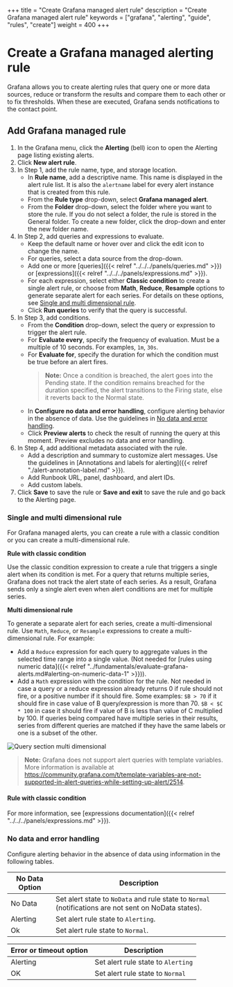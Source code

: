 +++
title = "Create Grafana managed alert rule"
description = "Create Grafana managed alert rule"
keywords = ["grafana", "alerting", "guide", "rules", "create"]
weight = 400
+++

# Create a Grafana managed alerting rule

Grafana allows you to create alerting rules that query one or more data sources, reduce or transform the results and compare them to each other or to fix thresholds. When these are executed, Grafana sends notifications to the contact point.

## Add Grafana managed rule

1. In the Grafana menu, click the **Alerting** (bell) icon to open the Alerting page listing existing alerts.
1. Click **New alert rule**.
1. In Step 1, add the rule name, type, and storage location.
   - In **Rule name**, add a descriptive name. This name is displayed in the alert rule list. It is also the `alertname` label for every alert instance that is created from this rule.
   - From the **Rule type** drop-down, select **Grafana managed alert**.
   - From the **Folder** drop-down, select the folder where you want to store the rule. If you do not select a folder, the rule is stored in the General folder. To create a new folder, click the drop-down and enter the new folder name.
1. In Step 2, add queries and expressions to evaluate.
   - Keep the default name or hover over and click the edit icon to change the name.
   - For queries, select a data source from the drop-down.
   - Add one or more [queries]({{< relref "../../../panels/queries.md" >}}) or [expressions]({{< relref "../../../panels/expressions.md" >}}).
   - For each expression, select either **Classic condition** to create a single alert rule, or choose from **Math**, **Reduce**, **Resample** options to generate separate alert for each series. For details on these options, see [Single and multi dimensional rule](#single-and-multi-dimensional-rule).
   - Click **Run queries** to verify that the query is successful.
1. In Step 3, add conditions.
   - From the **Condition** drop-down, select the query or expression to trigger the alert rule.
   - For **Evaluate every**, specify the frequency of evaluation. Must be a multiple of 10 seconds. For examples, `1m`, `30s`.
   - For **Evaluate for**, specify the duration for which the condition must be true before an alert fires.
     > **Note:** Once a condition is breached, the alert goes into the Pending state. If the condition remains breached for the duration specified, the alert transitions to the Firing state, else it reverts back to the Normal state.
   - In **Configure no data and error handling**, configure alerting behavior in the absence of data. Use the guidelines in [No data and error handling](#no-data-and-error-handling).
   - Click **Preview alerts** to check the result of running the query at this moment. Preview excludes no data and error handling.
1. In Step 4, add additional metadata associated with the rule.
   - Add a description and summary to customize alert messages. Use the guidelines in [Annotations and labels for alerting]({{< relref "./alert-annotation-label.md" >}}).
   - Add Runbook URL, panel, dashboard, and alert IDs.
   - Add custom labels.
1. Click **Save** to save the rule or **Save and exit** to save the rule and go back to the Alerting page.

### Single and multi dimensional rule

For Grafana managed alerts, you can create a rule with a classic condition or you can create a multi-dimensional rule.

**Rule with classic condition**

Use the classic condition expression to create a rule that triggers a single alert when its condition is met. For a query that returns multiple series, Grafana does not track the alert state of each series. As a result, Grafana sends only a single alert even when alert conditions are met for multiple series.

**Multi dimensional rule**

To generate a separate alert for each series, create a multi-dimensional rule. Use `Math`, `Reduce`, or `Resample` expressions to create a multi-dimensional rule. For example:

- Add a `Reduce` expression for each query to aggregate values in the selected time range into a single value. (Not needed for [rules using numeric data]({{< relref "../fundamentals/evaluate-grafana-alerts.md#alerting-on-numeric-data-1" >}})).
- Add a `Math` expression with the condition for the rule. Not needed in case a query or a reduce expression already returns 0 if rule should not fire, or a positive number if it should fire. Some examples: `$B > 70` if it should fire in case value of B query/expression is more than 70. `$B < $C * 100` in case it should fire if value of B is less than value of C multiplied by 100. If queries being compared have multiple series in their results, series from different queries are matched if they have the same labels or one is a subset of the other.

![Query section multi dimensional](/static/img/docs/alerting/unified/rule-edit-multi-8-0.png 'Query section multi dimensional screenshot')

> **Note:** Grafana does not support alert queries with template variables. More information is available at <https://community.grafana.com/t/template-variables-are-not-supported-in-alert-queries-while-setting-up-alert/2514>.

#### Rule with classic condition

For more information, see [expressions documentation]({{< relref "../../../panels/expressions.md" >}}).

### No data and error handling

Configure alerting behavior in the absence of data using information in the following tables.

| No Data Option | Description                                                                                           |
| -------------- | ----------------------------------------------------------------------------------------------------- |
| No Data        | Set alert state to `NoData` and rule state to `Normal` (notifications are not sent on NoData states). |
| Alerting       | Set alert rule state to `Alerting`.                                                                   |
| Ok             | Set alert rule state to `Normal`.                                                                     |

| Error or timeout option | Description                        |
| ----------------------- | ---------------------------------- |
| Alerting                | Set alert rule state to `Alerting` |
| OK                      | Set alert rule state to `Normal`   |
